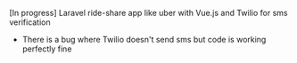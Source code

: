 [In progress] Laravel ride-share app like uber with Vue.js and Twilio for sms verification
- There is a bug where Twilio doesn't send sms but code is working perfectly fine